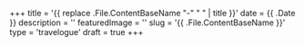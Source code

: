 +++
title = '{{ replace .File.ContentBaseName "-" " " | title }}'
date = {{ .Date }}
description = ''
featuredImage = ''
slug = '{{ .File.ContentBaseName }}'
type = 'travelogue'
draft = true
+++